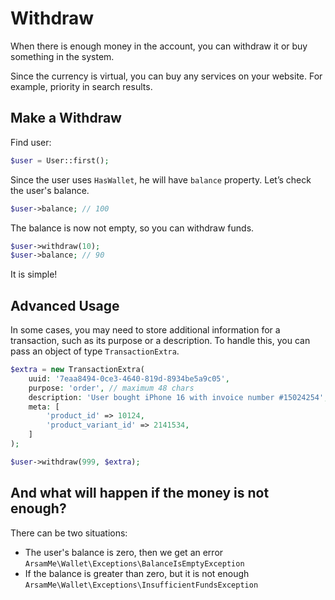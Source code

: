 # Withdraw

When there is enough money in the account, you can withdraw it or buy something in the system.

Since the currency is virtual, you can buy any services on your website.
For example, priority in search results.

## Make a Withdraw

Find user:

```php
$user = User::first(); 
```

Since the user uses `HasWallet`, he will have `balance` property.
Let’s check the user's balance.

```php
$user->balance; // 100
```

The balance is now not empty, so you can withdraw funds.

```php
$user->withdraw(10); 
$user->balance; // 90
```

It is simple!

## Advanced Usage
In some cases, you may need to store additional information for a transaction, such as its purpose or a description. To handle this, you can pass an object of type `TransactionExtra`.
```php
$extra = new TransactionExtra(
    uuid: '7eaa8494-0ce3-4640-819d-8934be5a9c05',
    purpose: 'order', // maximum 48 chars
    description: 'User bought iPhone 16 with invoice number #15024254',
    meta: [
        'product_id' => 10124,
        'product_variant_id' => 2141534,
    ]
);

$user->withdraw(999, $extra);
```

## And what will happen if the money is not enough?

There can be two situations:

- The user's balance is zero, then we get an error
  `ArsamMe\Wallet\Exceptions\BalanceIsEmptyException`
- If the balance is greater than zero, but it is not enough
  `ArsamMe\Wallet\Exceptions\InsufficientFundsException`
